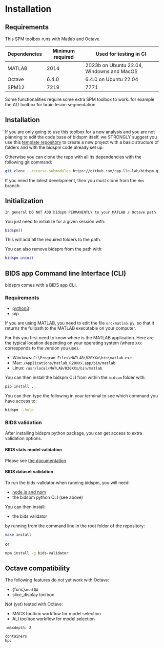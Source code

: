 # Installation

## Requirements

This SPM toolbox runs with Matlab and Octave.

| Dependencies | Minimum required | Used for testing in CI                     |
| ------------ | ---------------- | ------------------------------------------ |
| MATLAB       | 2014             |  2023b on Ubuntu 22.04, Windowns and MacOS |
| Octave       | 6.4.0            |  6.4.0 on Ubuntu 22.04                     |
| SPM12        | 7219             |  7771                                      |


Some functionalities require some extra SPM toolbox to work:
for example the ALI toolbox for brain lesion segmentation.

## Installation

If you are only going to use this toolbox for a new analysis
and you are not planning to edit the code base of bidspm itself, we STRONGLY
suggest you use this [template repository](https://github.com/cpp-lln-lab/template_datalad_fMRI)
to create a new project with a basic structure of folders and with the bidspm code already set up.

Otherwise you can clone the repo with all its dependencies
with the following git command:

```bash
git clone --recurse-submodules https://github.com/cpp-lln-lab/bidspm.git
```

If you need the latest development, then you must clone from the ``dev`` branch:

## Initialization

```{warning}
In general DO NOT ADD bidspm PERMANENTLY to your MATLAB / Octave path.
```

You just need to initialize for a given session with:

```matlab
bidspm()
```

This will add all the required folders to the path.

You can also remove bidspm from the path with:

```matlab
bidspm uninit
```

## BIDS app Command line Interface (CLI)

bidspm comes with a BIDS app CLI.

### Requirements

-   [python3](https://www.python.org/downloads/)
-   pip

If you are using MATLAB, you need to edit the file `src/matlab.py`,
so that it returns the fullpath to the MATLAB executable on your computer.

For this you first need to know where is the MATLAB application.
Here are the typical location depending on your operating system
(where `XXx` corresponds to the version you use).

-   Windows: `C:\Program Files\MATLAB\R20XXx\bin\matlab.exe`
-   Mac: `/Applications/Matlab_R20XXx.app/bin/matlab`
-   Linux: `/usr/local/MATLAB/R20XXx/bin/matlab`

You can then install the bidspm CLI from within the `bidspm` folder with:

```bash
pip install .
```

You can then type the following in your terminal to see which command you have access to:

```bash
bidspm --help
```

### BIDS validation

After installing bidspm python package, you can get access to extra validation options.

#### BIDS stats model validation

Please see [the documentation](https://bidspm.readthedocs.io/en/latest/stats/bids_stats_model.html#using-the-bids-stats-model-python-package)

#### BIDS dataset validation

To run the bids-validator when running bidspm, you
will need:

-   [node.js and npm](https://docs.npmjs.com/downloading-and-installing-node-js-and-npm)
-   the bidspm python CLI (see above)

You can then install:

-   the bids validator

by running from the command line in the root folder of the repository:

```bash
make install
```

or

```bash
npm install -g bids-validator
```

## Octave compatibility

The following features do not yet work with Octave:

- {func}`anatQA`
- slice_display toolbox

Not (yet) tested with Octave:

- MACS toolbox workflow for model selection
- ALI toolbox workflow for model selection

```{toctree}
:maxdepth: 2

containers
hpc
```
